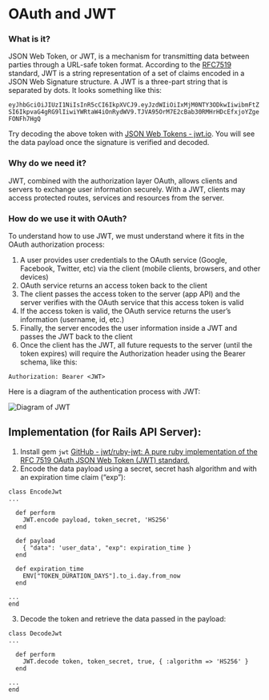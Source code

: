 # OAuth and JWT
### What is it?

JSON Web Token, or JWT, is a mechanism for transmitting data between parties through a URL-safe token format. According to the [RFC7519](https://tools.ietf.org/html/rfc7519) standard, JWT is a string representation of a set of claims encoded in a JSON Web Signature structure. A JWT is a three-part string that is separated by dots. It looks something like this:

`eyJhbGciOiJIUzI1NiIsInR5cCI6IkpXVCJ9.eyJzdWIiOiIxMjM0NTY3ODkwIiwibmFtZSI6IkpvaG4gRG9lIiwiYWRtaW4iOnRydWV9.TJVA95OrM7E2cBab30RMHrHDcEfxjoYZgeFONFh7HgQ`

Try decoding the above token with [JSON Web Tokens - jwt.io](https://jwt.io/). You will see the data payload once the signature is verified and decoded.

### Why do we need it?

JWT, combined with the authorization layer OAuth, allows clients and servers to exchange user information securely. With a JWT, clients may access protected routes, services and resources from the server.

### How do we use it with OAuth? 

To understand how to use JWT, we must understand where it fits in the OAuth authorization process:

1. A user provides user credentials to the OAuth service (Google, Facebook, Twitter, etc) via the client (mobile clients, browsers, and other devices)
2. OAuth service returns an access token back to the client
3. The client passes the access token to the server (app API) and the server verifies with the OAuth service that this access token is valid
4. If the access token is valid, the OAuth service returns the user’s information (username, id, etc.)
5. Finally, the server encodes the user information inside a JWT and passes the JWT back to the client
6. Once the client has the JWT, all future requests to the server (until the token expires) will require the Authorization header using the Bearer schema, like this:

`Authorization: Bearer <JWT>`

Here is a diagram of the authentication process with JWT:

![Diagram of JWT](https://cdn.auth0.com/content/jwt/jwt-diagram.png)


## Implementation (for Rails API Server):
1. Install gem  `jwt` [GitHub - jwt/ruby-jwt: A pure ruby implementation of the RFC 7519 OAuth JSON Web Token (JWT) standard.](https://github.com/jwt/ruby-jwt)
2. Encode the data payload using a secret, secret hash algorithm and with an expiration time claim (“exp”):
```
class EncodeJwt
...

  def perform
    JWT.encode payload, token_secret, 'HS256'
  end

  def payload
    { "data": 'user_data', "exp": expiration_time }
  end

  def expiration_time
    ENV["TOKEN_DURATION_DAYS"].to_i.day.from_now
  end

...
end
```

3. Decode the token and retrieve the data passed in the payload:
```
class DecodeJwt
...

  def perform
    JWT.decode token, token_secret, true, { :algorithm => 'HS256' }
  end

...
end
```
